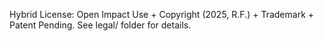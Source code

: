 Hybrid License: Open Impact Use + Copyright (2025, R.F.) + Trademark + Patent Pending.
See legal/ folder for details.

